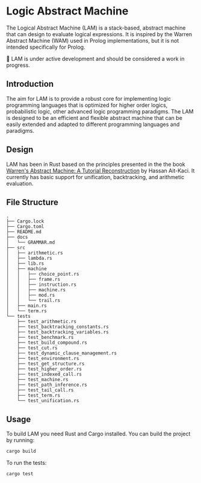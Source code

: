 # Logic Abstract Machine

The Logical Abstract Machine (LAM) is a stack-based, abstract machine that can design to evaluate logical expressions. It is inspired by the Warren Abstract Machine (WAM) used in Prolog implementations, but it is not intended specifically for Prolog.

🚧 LAM is under active development and should be considered a work in progress.

## Introduction

The aim for LAM is to provide a robust core for implementing logic programming languages that is optimized for higher order logics, probabilistic logic, other advanced logic programming paradigms. The LAM is designed to be an efficient and flexible abstract machine that can be easily extended and adapted to different programming languages and paradigms.

## Design

LAM has been in Rust based on the principles presented in the the book [Warren's Abstract Machine: A Tutorial Reconstruction](https://direct.mit.edu/books/monograph/4253/Warren-s-Abstract-MachineA-Tutorial-Reconstruction) by Hassan Ait-Kaci. It currently has basic support for unification, backtracking, and arithmetic evaluation.

## File Structure

```
.
├── Cargo.lock
├── Cargo.toml
├── README.md
├── docs
│   └── GRAMMAR.md
├── src
│   ├── arithmetic.rs
│   ├── lambda.rs
│   ├── lib.rs
│   ├── machine
│   │   ├── choice_point.rs
│   │   ├── frame.rs
│   │   ├── instruction.rs
│   │   ├── machine.rs
│   │   ├── mod.rs
│   │   └── trail.rs
│   ├── main.rs
│   └── term.rs
└── tests
    ├── test_arithmetic.rs
    ├── test_backtracking_constants.rs
    ├── test_backtracking_variables.rs
    ├── test_benchmark.rs
    ├── test_build_compound.rs
    ├── test_cut.rs
    ├── test_dynamic_clause_management.rs
    ├── test_environment.rs
    ├── test_get_structure.rs
    ├── test_higher_order.rs
    ├── test_indexed_call.rs
    ├── test_machine.rs
    ├── test_path_inference.rs
    ├── test_tail_call.rs
    ├── test_term.rs
    └── test_unification.rs
```

## Usage

To build LAM you need Rust and Cargo installed. You can build the project by running:

```bash
cargo build
```

To run the tests:

```bash
cargo test
```
